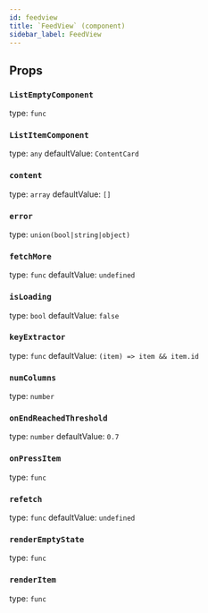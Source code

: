 ```yaml
---
id: feedview
title: `FeedView` (component)
sidebar_label: FeedView
---
```



Props
-----

### `ListEmptyComponent`

type: `func`


### `ListItemComponent`

type: `any`
defaultValue: `ContentCard`


### `content`

type: `array`
defaultValue: `[]`


### `error`

type: `union(bool|string|object)`


### `fetchMore`

type: `func`
defaultValue: `undefined`


### `isLoading`

type: `bool`
defaultValue: `false`


### `keyExtractor`

type: `func`
defaultValue: `(item) => item && item.id`


### `numColumns`

type: `number`


### `onEndReachedThreshold`

type: `number`
defaultValue: `0.7`


### `onPressItem`

type: `func`


### `refetch`

type: `func`
defaultValue: `undefined`


### `renderEmptyState`

type: `func`


### `renderItem`

type: `func`

